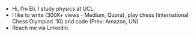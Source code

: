 - Hi, I’m Eli, I study physics at UCL. 
- I like to write (300K+ views - Medium, Quora), play chess (International Chess Olympiad '10) and code (Prev: Amazon, UN)
- Reach me via LinkedIn.

<!---
elilouise/elilouise is a ✨ special ✨ repository because its `README.md` (this file) appears on your GitHub profile.
You can click the Preview link to take a look at your changes.
--->
